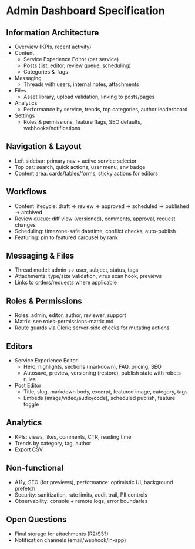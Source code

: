 # Admin Dashboard Specification

## Information Architecture
- Overview (KPIs, recent activity)
- Content
  - Service Experience Editor (per service)
  - Posts (list, editor, review queue, scheduling)
  - Categories & Tags
- Messaging
  - Threads with users, internal notes, attachments
- Files
  - Asset library, upload validation, linking to posts/pages
- Analytics
  - Performance by service, trends, top categories, author leaderboard
- Settings
  - Roles & permissions, feature flags, SEO defaults, webhooks/notifications

## Navigation & Layout
- Left sidebar: primary nav + active service selector
- Top bar: search, quick actions, user menu, env badge
- Content area: cards/tables/forms; sticky actions for editors

## Workflows
- Content lifecycle: draft → review → approved → scheduled → published → archived
- Review queue: diff view (versioned), comments, approval, request changes
- Scheduling: timezone-safe datetime, conflict checks, auto-publish
- Featuring: pin to featured carousel by rank

## Messaging & Files
- Thread model: admin ↔ user, subject, status, tags
- Attachments: type/size validation, virus scan hook, previews
- Links to orders/requests where applicable

## Roles & Permissions
- Roles: admin, editor, author, reviewer, support
- Matrix: see roles-permissions-matrix.md
- Route guards via Clerk; server-side checks for mutating actions

## Editors
- Service Experience Editor
  - Hero, highlights, sections (markdown), FAQ, pricing, SEO
  - Autosave, preview, versioning (restore), publish state with robots rules
- Post Editor
  - Title, slug, markdown body, excerpt, featured image, category, tags
  - Embeds (image/video/audio/code), scheduled publish, feature toggle

## Analytics
- KPIs: views, likes, comments, CTR, reading time
- Trends by category, tag, author
- Export CSV

## Non-functional
- A11y, SEO (for previews), performance: optimistic UI, background prefetch
- Security: sanitization, rate limits, audit trail, PII controls
- Observability: console + remote logs, error boundaries

## Open Questions
- Final storage for attachments (R2/S3?)
- Notification channels (email/webhook/in-app)
